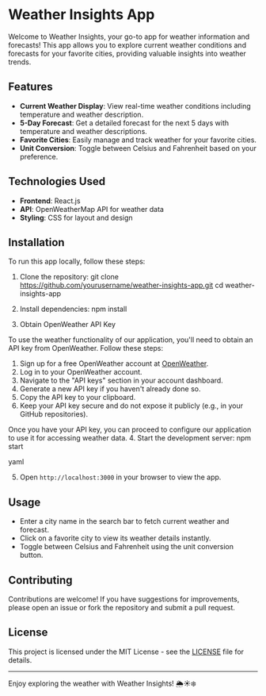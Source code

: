 # Weather Insights App

Welcome to Weather Insights, your go-to app for weather information and forecasts! This app allows you to explore current weather conditions and forecasts for your favorite cities, providing valuable insights into weather trends.

## Features

- **Current Weather Display**: View real-time weather conditions including temperature and weather description.
- **5-Day Forecast**: Get a detailed forecast for the next 5 days with temperature and weather descriptions.
- **Favorite Cities**: Easily manage and track weather for your favorite cities.
- **Unit Conversion**: Toggle between Celsius and Fahrenheit based on your preference.

## Technologies Used

- **Frontend**: React.js
- **API**: OpenWeatherMap API for weather data
- **Styling**: CSS for layout and design

## Installation

To run this app locally, follow these steps:

1. Clone the repository:
git clone https://github.com/yourusername/weather-insights-app.git
cd weather-insights-app

2. Install dependencies:
npm install

3. Obtain OpenWeather API Key

To use the weather functionality of our application, you'll need to obtain an API key from OpenWeather. Follow these steps:

1. Sign up for a free OpenWeather account at [OpenWeather](https://home.openweathermap.org/users/sign_up).
2. Log in to your OpenWeather account.
3. Navigate to the "API keys" section in your account dashboard.
4. Generate a new API key if you haven't already done so.
5. Copy the API key to your clipboard.
6. Keep your API key secure and do not expose it publicly (e.g., in your GitHub repositories).

Once you have your API key, you can proceed to configure our application to use it for accessing weather data.
4. Start the development server:
npm start

yaml

5. Open `http://localhost:3000` in your browser to view the app.

## Usage

- Enter a city name in the search bar to fetch current weather and forecast.
- Click on a favorite city to view its weather details instantly.
- Toggle between Celsius and Fahrenheit using the unit conversion button.

## Contributing

Contributions are welcome! If you have suggestions for improvements, please open an issue or fork the repository and submit a pull request.

## License

This project is licensed under the MIT License - see the [LICENSE](LICENSE) file for details.

---

Enjoy exploring the weather with Weather Insights! 🌦️☀️❄️
